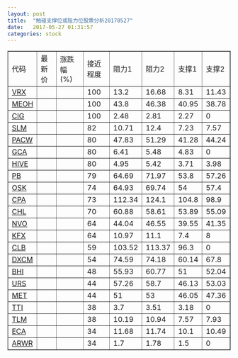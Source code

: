 ```yaml
---
layout: post
title:  "触碰支撑位或阻力位股票分析20170527"
date:   2017-05-27 01:31:57
categories: stock
---
```

<script type="text/javascript">
var stockList = []
stockList.push('gb_vrx');
stockList.push('gb_meoh');
stockList.push('gb_cig');
stockList.push('gb_slm');
stockList.push('gb_pacw');
stockList.push('gb_gca');
stockList.push('gb_hive');
stockList.push('gb_pb');
stockList.push('gb_osk');
stockList.push('gb_cpa');
stockList.push('gb_chl');
stockList.push('gb_nvo');
stockList.push('gb_kfx');
stockList.push('gb_clb');
stockList.push('gb_dxcm');
stockList.push('gb_bhi');
stockList.push('gb_urs');
stockList.push('gb_met');
stockList.push('gb_tti');
stockList.push('gb_tlm');
stockList.push('gb_eca');
stockList.push('gb_arwr');
</script>
<table border="1">
 <tr>
 <td>代码</td>
 <td>最新价</td>
 <td>涨跌幅(%)</td>
 <td>接近程度</td>
 <td>阻力1</td>
 <td>阻力2</td>
 <td>支撑1</td>
 <td>支撑2</td>
</tr>
  <tr id="vrx" class="red">
  <td><a href="http://stock.finance.sina.com.cn/usstock/quotes/VRX.html" target="_blank">VRX</a></td><td></td><td></td><td>100</td><td>13.2</td><td>16.68</td><td>8.31</td><td>11.43</td></tr>
  <tr id="meoh" class="green">
  <td><a href="http://stock.finance.sina.com.cn/usstock/quotes/MEOH.html" target="_blank">MEOH</a></td><td></td><td></td><td>100</td><td>43.8</td><td>46.38</td><td>40.95</td><td>38.78</td></tr>
  <tr id="cig" class="green">
  <td><a href="http://stock.finance.sina.com.cn/usstock/quotes/CIG.html" target="_blank">CIG</a></td><td></td><td></td><td>100</td><td>2.48</td><td>2.81</td><td>2.27</td><td>0</td></tr>
  <tr id="slm" class="red">
  <td><a href="http://stock.finance.sina.com.cn/usstock/quotes/SLM.html" target="_blank">SLM</a></td><td></td><td></td><td>82</td><td>10.71</td><td>12.4</td><td>7.23</td><td>7.57</td></tr>
  <tr id="pacw" class="red">
  <td><a href="http://stock.finance.sina.com.cn/usstock/quotes/PACW.html" target="_blank">PACW</a></td><td></td><td></td><td>80</td><td>47.83</td><td>51.29</td><td>41.28</td><td>44.24</td></tr>
  <tr id="gca" class="green">
  <td><a href="http://stock.finance.sina.com.cn/usstock/quotes/GCA.html" target="_blank">GCA</a></td><td></td><td></td><td>80</td><td>6.41</td><td>5.48</td><td>4.83</td><td>0</td></tr>
  <tr id="hive" class="red">
  <td><a href="http://stock.finance.sina.com.cn/usstock/quotes/HIVE.html" target="_blank">HIVE</a></td><td></td><td></td><td>80</td><td>4.95</td><td>5.42</td><td>3.71</td><td>3.98</td></tr>
  <tr id="pb" class="red">
  <td><a href="http://stock.finance.sina.com.cn/usstock/quotes/PB.html" target="_blank">PB</a></td><td></td><td></td><td>79</td><td>64.69</td><td>71.97</td><td>53.8</td><td>57.26</td></tr>
  <tr id="osk" class="red">
  <td><a href="http://stock.finance.sina.com.cn/usstock/quotes/OSK.html" target="_blank">OSK</a></td><td></td><td></td><td>74</td><td>64.93</td><td>69.74</td><td>54</td><td>57.4</td></tr>
  <tr id="cpa" class="red">
  <td><a href="http://stock.finance.sina.com.cn/usstock/quotes/CPA.html" target="_blank">CPA</a></td><td></td><td></td><td>73</td><td>112.34</td><td>124.1</td><td>104.8</td><td>98.9</td></tr>
  <tr id="chl" class="green">
  <td><a href="http://stock.finance.sina.com.cn/usstock/quotes/CHL.html" target="_blank">CHL</a></td><td></td><td></td><td>70</td><td>60.88</td><td>58.61</td><td>53.89</td><td>55.09</td></tr>
  <tr id="nvo" class="green">
  <td><a href="http://stock.finance.sina.com.cn/usstock/quotes/NVO.html" target="_blank">NVO</a></td><td></td><td></td><td>64</td><td>44.04</td><td>46.55</td><td>39.55</td><td>41.35</td></tr>
  <tr id="kfx" class="green">
  <td><a href="http://stock.finance.sina.com.cn/usstock/quotes/KFX.html" target="_blank">KFX</a></td><td></td><td></td><td>64</td><td>10.97</td><td>11.1</td><td>7.4</td><td>8</td></tr>
  <tr id="clb" class="red">
  <td><a href="http://stock.finance.sina.com.cn/usstock/quotes/CLB.html" target="_blank">CLB</a></td><td></td><td></td><td>59</td><td>103.52</td><td>113.37</td><td>96.3</td><td>0</td></tr>
  <tr id="dxcm" class="green">
  <td><a href="http://stock.finance.sina.com.cn/usstock/quotes/DXCM.html" target="_blank">DXCM</a></td><td></td><td></td><td>54</td><td>74.59</td><td>74.18</td><td>60.14</td><td>67.8</td></tr>
  <tr id="bhi" class="red">
  <td><a href="http://stock.finance.sina.com.cn/usstock/quotes/BHI.html" target="_blank">BHI</a></td><td></td><td></td><td>48</td><td>55.93</td><td>60.77</td><td>51</td><td>52.04</td></tr>
  <tr id="urs" class="green">
  <td><a href="http://stock.finance.sina.com.cn/usstock/quotes/URS.html" target="_blank">URS</a></td><td></td><td></td><td>44</td><td>57.26</td><td>58.7</td><td>46.13</td><td>53.03</td></tr>
  <tr id="met" class="green">
  <td><a href="http://stock.finance.sina.com.cn/usstock/quotes/MET.html" target="_blank">MET</a></td><td></td><td></td><td>44</td><td>51</td><td>53</td><td>46.05</td><td>47.36</td></tr>
  <tr id="tti" class="green">
  <td><a href="http://stock.finance.sina.com.cn/usstock/quotes/TTI.html" target="_blank">TTI</a></td><td></td><td></td><td>38</td><td>3.7</td><td>3.51</td><td>3.18</td><td>0</td></tr>
  <tr id="tlm" class="green">
  <td><a href="http://stock.finance.sina.com.cn/usstock/quotes/TLM.html" target="_blank">TLM</a></td><td></td><td></td><td>38</td><td>10.19</td><td>10.94</td><td>7.57</td><td>7.93</td></tr>
  <tr id="eca" class="green">
  <td><a href="http://stock.finance.sina.com.cn/usstock/quotes/ECA.html" target="_blank">ECA</a></td><td></td><td></td><td>34</td><td>11.68</td><td>11.74</td><td>10.1</td><td>10.49</td></tr>
  <tr id="arwr" class="green">
  <td><a href="http://stock.finance.sina.com.cn/usstock/quotes/ARWR.html" target="_blank">ARWR</a></td><td></td><td></td><td>34</td><td>1.7</td><td>1.78</td><td>1.5</td><td>0</td></tr>
</table>
